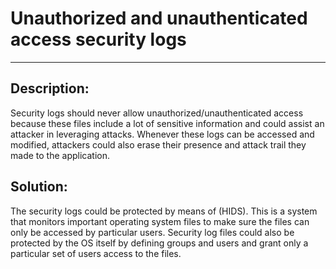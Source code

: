 # Unauthorized and unauthenticated access security logs
-------

## Description:

Security logs should never allow unauthorized/unauthenticated access because these files include
a lot of sensitive information and could assist an attacker in leveraging attacks. Whenever
these logs can be accessed and modified, attackers could also erase their presence and attack
trail they made to the application.

## Solution:

The security logs could be protected by means of (HIDS).
This is a system that monitors important operating system files to make sure the files can only
be accessed by particular users. Security log files could also be protected by the OS itself by
defining groups and users and grant only a particular set of users access to the files.
